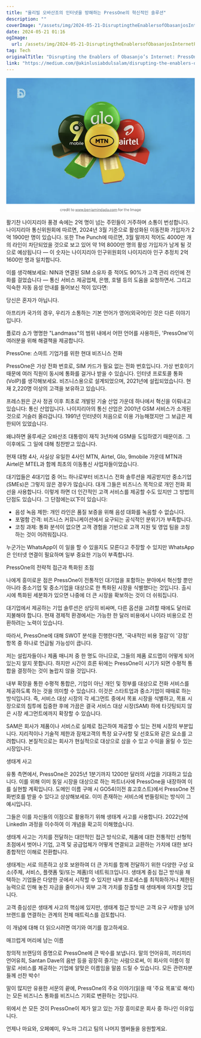 ```yaml
---
title: "올리빌 오바산조의 인터넷을 방해하는 PressOne의 혁신적인 솔루션"
description: ""
coverImage: "/assets/img/2024-05-21-DisruptingtheEnablersofObasanjosInternetPressOnesInnovativeSolution_0.png"
date: 2024-05-21 01:16
ogImage: 
  url: /assets/img/2024-05-21-DisruptingtheEnablersofObasanjosInternetPressOnesInnovativeSolution_0.png
tag: Tech
originalTitle: "Disrupting the Enablers of Obasanjo’s Internet: PressOne’s Innovative Solution"
link: "https://medium.com/@akinlusiabdulsalam/disrupting-the-enablers-of-obasanjos-internet-pressone-s-innovative-solution-7657fd995342"
---
```



<img src="/assets/img/2024-05-21-DisruptingtheEnablersofObasanjosInternetPressOnesInnovativeSolution_0.png" />

활기찬 나이지리아 풍경 속에는 2억 명이 넘는 주민들이 거주하며 소통이 번성합니다. 나이지리아 통신위원회에 따르면, 2024년 3월 기준으로 활성화된 이동전화 가입자가 2억 1900만 명이 있습니다. 또한 The Punch에 따르면, 3월 말까지 적어도 4000만 개의 라인이 차단되었을 것으로 보고 있어 약 1억 8000만 명의 활성 가입자가 남게 될 것으로 예상됩니다 — 이 숫자는 나이지리아 인구위원회의 나이지리아 인구 추정치 2억 1600만 명과 일치합니다.

이를 생각해보세요: NIN과 연결된 SIM 소유자 중 적어도 90%가 고객 관리 라인에 전화를 걸었습니다 — 통신 서비스 제공업체, 은행, 호텔 등의 도움을 요청하면서. 그리고 익숙한 자동 음성 안내를 들어보신 적이 있다면:

당신은 혼자가 아닙니다.

<div class="content-ad"></div>

아프리카 국가의 경우, 우리가 소통하는 기본 언어가 영어(외국어)인 것은 다른 이야기입니다.

플로라 쇼가 명명한 "Landmass"의 범위 내에서 어떤 언어를 사용하든, 'PressOne'이 여러분을 위해 해결책을 제공합니다.

PressOne: 스마트 기업가를 위한 현대 비즈니스 전화

PressOne은 가상 전화 번호로, SIM 카드가 필요 없는 전화 번호입니다. 가상 번호이기 때문에 여러 직원이 동시에 통화를 걸거나 받을 수 있습니다. 인터넷 프로토콜 통화(VoIP)를 생각해보세요. 비즈니스용으로 설계되었으며, 2021년에 설립되었습니다. 현재 2,220명 이상의 고객을 보유하고 있습니다.

<div class="content-ad"></div>

프레스원은 군사 정권 이후 최초로 개발된 기술 산업 가운데 하나에서 혁신을 이뤄내고 있습니다: 통신 산업입니다. 나이지리아의 통신 산업은 2001년 GSM 서비스가 소개된 것으로 거슬러 올라갑니다. 1991년 인터넷이 처음으로 이용 가능해졌지만 그 보급은 제한되어 있었습니다.

왜냐하면 올루세군 오바산조 대통령이 재직 3년차에 GSM을 도입하였기 때문이죠. 그 이후에도 그 일에 대해 칭찬받고 있습니다.

현재 대형 4사, 사실상 유일한 4사인 MTN, Airtel, Glo, 9mobile 가운데 MTN과 Airtel은 MTEL과 함께 최초의 이동통신 사업자들이었습니다.

대기업들은 4대기업 중 어느 하나로부터 비즈니스 전화 솔루션을 제공받지만 중소기업(SMEs)은 그렇지 않은 경우가 많습니다. 대개 그들은 비즈니스 목적으로 개인 전화 회선을 사용합니다. 이렇게 하면 더 인간적인 고객 서비스를 제공할 수도 있지만 그 방법의 단점도 있습니다. 그 단점에는以下이 있습니다:

<div class="content-ad"></div>

- 음성 녹음 제한: 개인 라인은 품질 보증을 위해 음성 대화를 녹음할 수 없습니다.
- 포멀함 간격: 비즈니스 커뮤니케이션에서 요구되는 공식적인 분위기가 부족합니다.
- 코칭 과제: 통화 분석이 없으면 고객 경험을 기반으로 고객 지원 및 영업 팀을 코칭하는 것이 어려워집니다.

누군가는 WhatsApp이 이 일을 할 수 있을지도 모른다고 주장할 수 있지만 WhatsApp은 인터넷 연결이 필요하며 일부 중요한 기능이 부족합니다.

PressOne의 전략적 접근과 특화된 초점

나에게 흥미로운 점은 PressOne이 전통적인 대기업을 포함하는 분야에서 혁신할 뿐만 아니라 중소기업 및 중소기업을 대상으로 한 특화된 시장을 식별했다는 것입니다. 출시 시에 특화된 세분화가 있으면 나중에 더 큰 시장을 확보하는 것이 더 쉬워집니다.

<div class="content-ad"></div>

대기업에서 제공하는 기업 솔루션은 상당히 비싸며, 다른 옵션을 고려할 때에도 달러로 지불해야 합니다. 현재 경제적 환경에서는 가능한 한 달러 비용에서 나이라 비용으로 전환하려는 노력이 있습니다.

따라서, PressOne에 대해 SWOT 분석을 진행한다면, '국내적인 비용 절감'이 '강점' 항목 중 하나로 언급될 가능성이 큽니다.

저는 설립자들이나 제품 매니저 중 한 명도 아니므로, 그들의 제품 로드맵이 어떻게 되어 있는지 알지 못합니다. 하지만 시간이 흐른 뒤에는 PressOne이 시기가 되면 수평적 통합을 결정하는 것이 놀랍지 않을 것입니다.

내부 확장을 통한 수평적 통합은, 기업이 아닌 개인 및 정부를 대상으로 전화 서비스를 제공하도록 하는 것을 의미할 수 있습니다. 이것은 스타트업과 중소기업이 때때로 하는 방식입니다. 즉, 서비스 대상 시장의 각 세그먼트 중에서 목표 시장을 식별하고, 목표 시장으로의 침투에 집중한 후에 가끔은 결국 서비스 대상 시장(SAM) 하에 타깃팅되지 않은 시장 세그먼트에까지 확장할 수 있습니다.

<div class="content-ad"></div>

SAM은 회사가 제품이나 서비스로 실제로 접근하여 제공할 수 있는 전체 시장의 부분입니다. 지리적이나 기술적 제한과 잠재고객의 특정 요구사항 및 선호도와 같은 요소를 고려합니다. 본질적으로는 회사가 현실적으로 대상으로 삼을 수 있고 수익을 올릴 수 있는 시장입니다.

생태계 사고

유통 측면에서, PressOne은 2025년 1분기까지 1200만 달러의 사업을 기대하고 있습니다. 이를 위해 이미 동일 시장을 대상으로 하는 파트너사에 PressOne을 내장하여 이를 실현할 계획입니다. 도메인 이름 구매 시 GO54(이전 휴고호스트)에서 PressOne 전화번호를 받을 수 있다고 상상해보세요. 이미 존재하는 서비스에 번들링되는 방식이 그 예시입니다.

그들은 이를 자신들의 이점으로 활용하기 위해 생태계 사고를 사용합니다. 2022년에 LinkedIn 과정을 이수하여 이 개념을 확고히 이해했습니다.

<div class="content-ad"></div>

생태계 사고는 가치를 전달하는 대안적인 접근 방식으로, 제품에 대한 전통적인 선형적 초점에서 벗어나 기업, 고객 및 공급업체가 어떻게 연결되고 교환하는 가치에 대한 보다 종합적인 이해로 전환합니다.

생태계는 서로 의존하고 상호 보완하여 더 큰 가치를 함께 전달하기 위한 다양한 구성 요소(주체, 서비스, 플랫폼 및/또는 제품)의 네트워크입니다. 생태계 중심 접근 방식을 채택하는 기업들은 다양한 곳에서 시작할 수 있지만 내부 프로세스를 최적화하거나 제한된 능력으로 인해 놓친 자금을 줄이거나 외부 고객 가치를 창출할 때 생태계에 의지할 것입니다.

고객 중심성은 생태계 사고의 핵심에 있지만, 생태계 접근 방식은 고객 요구 사항을 넘어 브랜드를 연결하는 관계의 전체 매트릭스를 검토합니다.

이 개념에 대해 더 읽으시려면 여기와 여기를 참고하세요.

<div class="content-ad"></div>

매끄럽게 머리에 남는 이름

창의적 브랜딩의 증명으로 PressOne에 큰 박수를 보냅니다.
말의 언어유희, 끼리끼리 언어유희, Santan Dave의 음반 등을 굉장히 즐기는 사람으로써, 이 회사의 이름이 정말로 서비스를 제공하는 기업에 알맞은 이름임을 말씀 드릴 수 있습니다.  모든 관련자분들께 선찬 박수!

말이 많지만 유용한 서문의 끝에, PressOne의 주요 이야기(읽을 때 '주요 목표'로 해석)는 모든 비즈니스 통화를 비즈니스 기회로 변환하는 것입니다.

위에서 쓴 모든 것이 PressOne이 제가 알고 있는 가장 흥미로운 회사 중 하나인 이유입니다.

<div class="content-ad"></div>

언제나 마요와, 오페예미, 우노마 그리고 팀의 나머지 멤버들을 응원할게요.